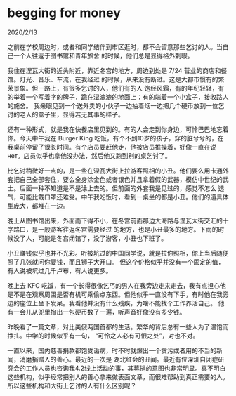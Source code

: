 # begging for money
2020/2/13

之前在学校周边时，或者和同学结伴到市区逛时，都不会留意那些乞讨的人。当自己一个人往返于图书馆和青年旅舍
的时候，他们总是显得格外刺眼。

我住在涅瓦大街的近头附近，靠近冬宫的地方，周边到处是 7/24 营业的商店和餐馆。灯光、音乐、车流，在我经过
的时候，从来没有断过。这是大都市惯有的繁荣景象。但一路上，有很多乞讨的人，他们有的人
饱经风霜，有的年纪轻轻，有的举着一个写着字的牌子，跪在湿漉漉的地面上；有的端着一个小盒子，接收路人的施舍。
我亲眼见到一个送外卖的小伙子一边抽着烟一边把几个硬币放到一位乞讨的老人的盒子里，显得若无其事的样子。

还有一种形式，就是我在快餐店里见到的。有的人会走到你身边，可怜巴巴地忘着你。今天中午我在 Burger King 吃饭，有个不到10岁的孩子，穿的脏兮兮的，在我桌前停留了很长时间。有个店员要赶他走，他被店员推搡着，好像一直在说
нет。店员似乎也拿他没办法，然后他又跑到别的桌乞讨了。

比乞讨稍微好一点的，是一些在涅瓦大街上拉游客照相的小丑。他们要么用卡通外套把自己全部套住，要么全身涂金色或者银色并且拿着假的武器，模仿中世纪的武士。后面一种不知道是不是涂上去的。但前面的外套我是见过的，感觉不怎么
透气，可能比戴口罩还难受。中午我吃饭时，看到一桌坐的都是小丑。他们的道具体型庞大，都堆在一边。

晚上从图书馆出来，外面雨下得不小，在冬宫前面那边大海路与涅瓦大街交汇的十字路口，是一般游客往返冬宫需要经过
的地方，也是小丑最多的地方。下雨的时候没了人，可能是冬宫闭馆了，没了游客，小丑也下班了。

小丑赚钱似乎也并不光彩。听被坑过的中国同学说，就是拉你照相，你上当后随便照了几张就问你要钱，而且狮子大开口。
但这个价格似乎并没有一个固定的值，有人说被坑过几千卢布，有人说更多。

晚上去 KFC 吃饭，有一个长得很像乞丐的男人在我旁边走来走去，我有点担心他是不是在观察周围是否有机可乘偷点东西。但他似乎一直没有下手，有时他在我旁边的座位上坐下发呆。我看他并没有什么残疾，为啥不能找个工作养活自己。
他有一会儿从兜里掏出一包硬币数了一遍，听声音好像没有多少钱。

昨晚看了一篇文章，对比美俄两国首都的生活。繁华的背后总有一些人为了温饱而挣扎。中学的时候似乎有一句，
“可怜之人必有可恨之处”，对也不对。

一直以来，国内慈善捐款都饱受诟病，时不时就爆出一个贪污或者用的不当的新闻，消磨捐赠人的善心。最近的一次是
湖北红会的丑闻。最近有位深圳自闭症研究会的工作人员也咨询我4.2线上活动的事，其募捐的意图也非常明显。真不明白
这些机构，似乎经常把别人的善心拿来做表面文章，而很难帮助到真正需要的人。所以这些机构和大街上乞讨的人有什么区别呢？
